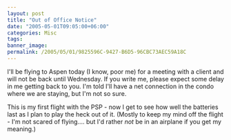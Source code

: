 ```yaml
---
layout: post
title: "Out of Office Notice"
date: "2005-05-01T09:05:00+06:00"
categories: Misc 
tags: 
banner_image: 
permalink: /2005/05/01/9825596C-9427-B6D5-96CBC73AEC59A18C
---
```


I'll be flying to Aspen today (I know, poor me) for a meeting with a client and will not be back until Wednesday. If you write me, please expect some delay  in me getting back to you. I'm told I'll have a net connection in the condo where we are staying, but I'm not so sure.

This is my first flight with the PSP - now I get to see how well the batteries last as I plan to play the heck out of it. (Mostly to keep my mind off the flight - I'm not scared of flying.... but I'd rather <i>not</i> be in an airplane if you get my meaning.)